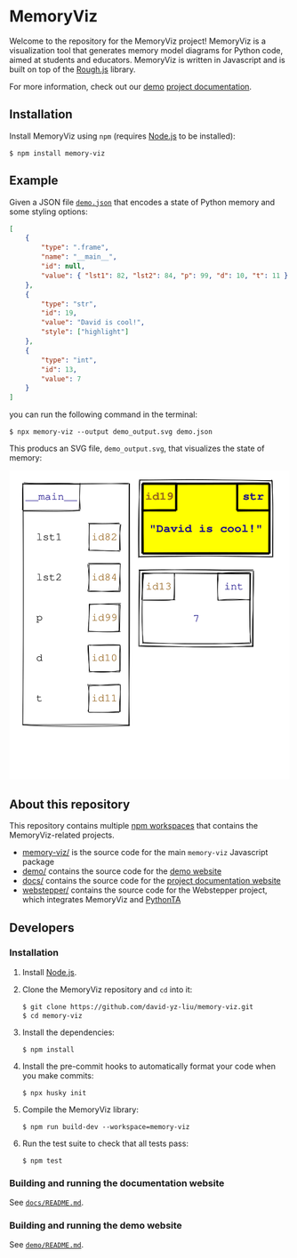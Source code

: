 # MemoryViz

Welcome to the repository for the MemoryViz project!
MemoryViz is a visualization tool that generates memory model diagrams for Python code, aimed at students and educators.
MemoryViz is written in Javascript and is built on top of the [Rough.js](https://roughjs.com/) library.

For more information, check out our [demo](https://www.cs.toronto.edu/~david/memory-viz/demo/) [project documentation](https://www.cs.toronto.edu/~david/memory-viz/).

## Installation

Install MemoryViz using `npm` (requires [Node.js](https://nodejs.org/en) to be installed):

```console
$ npm install memory-viz
```

## Example

Given a JSON file [`demo.json`](examples/demo.json) that encodes a state of Python memory and some styling options:

```json
[
    {
        "type": ".frame",
        "name": "__main__",
        "id": null,
        "value": { "lst1": 82, "lst2": 84, "p": 99, "d": 10, "t": 11 }
    },
    {
        "type": "str",
        "id": 19,
        "value": "David is cool!",
        "style": ["highlight"]
    },
    {
        "type": "int",
        "id": 13,
        "value": 7
    }
]
```

you can run the following command in the terminal:

```console
$ npx memory-viz --output demo_output.svg demo.json
```

This producs an SVG file, `demo_output.svg`, that visualizes the state of memory:

![Sample usage svg output](examples/memory-viz-cli/demo_output.svg)

## About this repository

This repository contains multiple [npm workspaces](https://docs.npmjs.com/cli/v7/using-npm/workspaces) that contains the MemoryViz-related projects.

- [memory-viz/](memory-viz/) is the source code for the main `memory-viz` Javascript package
- [demo/](demo/) contains the source code for the [demo website](https://www.cs.toronto.edu/~david/memory-viz/demo/)
- [docs/](docs/) contains the source code for the [project documentation website](https://www.cs.toronto.edu/~david/memory-viz/)
- [webstepper/](webstepper/) contains the source code for the Webstepper project, which integrates MemoryViz and [PythonTA](https://www.cs.toronto.edu/~david/pyta/)

## Developers

### Installation

1. Install [Node.js](https://nodejs.org/en/).
2. Clone the MemoryViz repository and `cd` into it:

    ```console
    $ git clone https://github.com/david-yz-liu/memory-viz.git
    $ cd memory-viz
    ```

3. Install the dependencies:

    ```console
    $ npm install
    ```

4. Install the pre-commit hooks to automatically format your code when you make commits:

    ```console
    $ npx husky init
    ```

5. Compile the MemoryViz library:

    ```console
    $ npm run build-dev --workspace=memory-viz
    ```

6. Run the test suite to check that all tests pass:

    ```console
    $ npm test
    ```

### Building and running the documentation website

See [`docs/README.md`](docs/README.md).

### Building and running the demo website

See [`demo/README.md`](demo/README.md).
